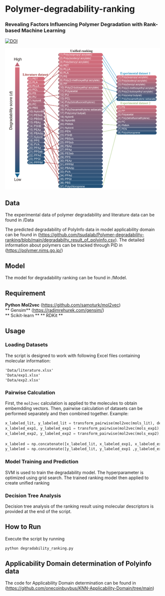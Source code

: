 # Polymer-degradability-ranking
### Revealing Factors Influencing Polymer Degradation with Rank-based Machine Learning
[![DOI](https://zenodo.org/badge/DOI/10.5281/zenodo.8268022.svg)](https://doi.org/10.5281/zenodo.8268022)         

![](https://github.com/tsudalab/Polymer-degradability-ranking/blob/main/ranking_result.png)   

## Data  
The experimental data of polymer degradability and literature data can be found in /Data  

The predicted degradability of PolyInfo data in model applicability domain can be found in (https://github.com/tsudalab/Polymer-degradability-ranking/blob/main/degradabilty_result_of_polyinfo.csv). The detailed information about polymers can be tracked through PID in (https://polymer.nims.go.jp/)  

## Model  
The model for degradability ranking can be found in /Model. 

## Requirement
**Python**
**Mol2vec** (https://github.com/samoturk/mol2vec)  
** Gensim** (https://radimrehurek.com/gensim/)  
** Scikit-learn **
** RDKit  **

## Usage

### Loading Datasets  
The script is designed to work with following Excel files containing molecular information:

    'Data/literature.xlsx'
    'Data/exp1.xlsx'
    'Data/exp2.xlsx'

### Pairwise Calculation  
First, the `mol2vec` calculation is applied to the molecules to obtain embemdding vectors. Then, pairwise calculation of datasets can be performed separately and then combined together. Example:

```python
x_labeled_lit, y_labeled_lit = transform_pairwise(mol2vec(mols_lit), deg_lit)
x_labeled_exp1, y_labeled_exp1 = transform_pairwise(mol2vec(mols_exp1), deg_exp1)
x_labeled_exp2, y_labeled_exp2 = transform_pairwise(mol2vec(mols_exp2), deg_exp2)

x_labeled = np.concatenate([x_labeled_lit, x_labeled_exp1, x_labeled_exp2])
y_labeled = np.concatenate([y_labeled_lit, y_labeled_exp1 ,y_labeled_exp2])
```
### Model Training and Prediction  
SVM is used to train the degradability model. The hyperparameter is optimized using grid search. The trained ranking model then applied to create unified ranking

### Decision Tree Analysis  
Decision tree analysis of the ranking result using molecular descriptors is provided at the end of the script.

## How to Run  
Execute the script by running
```bash
python degradability_ranking.py
```

## Applicability Domain determination of Polyinfo data  
The code for Applicability Domain determination can be found in (https://github.com/onecoinbuybus/KNN-Applicability-Domain/tree/main) 


